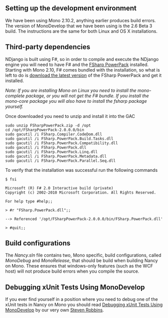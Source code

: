 ## Setting up the development environment
We have been using Mono 2.10.2, anything earlier produces build errors. The version of MonoDevelop that we have been using is the 2.6 Beta 3 build. The instructions are the same for both Linux and OS X installations.

## Third-party dependencies
NDjango is built using F#, so in order to compile and execute the NDjango engine you will need to have F# and the [FSharp PowerPack](http://fsharppowerpack.codeplex.com) installed. Starting with Mono 2.10, F# comes bundled with the installation, so what is left to do is [download the latest version](http://fsharppowerpack.codeplex.com/releases/view/45593#DownloadId=122711) of the FSharp PowerPack and get it installed.

_Note: If you are installing Mono on Linux you need to install the mono-complete package, or you will not get the F# bundle. If you install the mono-core package you will also have to install the fsharp package yourself._

Once downloaded you need to unzip and install it into the GAC

	sudo unzip FSharpPowerPack.zip -d /opt
	cd /opt/FSharpPowerPack-2.0.0.0/bin
	sudo gacutil /i FSharp.Compiler.CodeDom.dll
	sudo gacutil /i FSharp.PowerPack.Build.Tasks.dll
	sudo gacutil /i FSharp.PowerPack.Compatibility.dll
	sudo gacutil /i FSharp.PowerPack.dll
	sudo gacutil /i FSharp.PowerPack.Linq.dll
	sudo gacutil /i FSharp.PowerPack.Metadata.dll
	sudo gacutil /i FSharp.PowerPack.Parallel.Seq.dll

To verify that the installation was successful run the following commands

	$ fsi
	
	Microsoft (R) F# 2.0 Interactive build (private)
	Copyright (c) 2002-2010 Microsoft Corporation. All Rights Reserved.
	
	For help type #help;;
	
	> #r "FSharp.PowerPack.dll";;
	
	--> Referenced '/opt/FSharpPowerPack-2.0.0.0/bin/FSharp.PowerPack.dll'

    > #quit;;

## Build configurations
The _Nancy.sln_ file contains two, Mono specific, build configurations, called _MonoDebug_ and _MonoRelease_, that should be build when building Nancy on Mono. These ensures that windows-only features (such as the WCF host) will not produce build errors when you compile the source.

## Debugging xUnit Tests Using MonoDevelop
If you ever find yourself in a position where you need to debug one of the xUnit tests in Nancy on Mono you should read 
[Debugging xUnit Tests Using MonoDevelop](http://www.grumpydev.com/2011/06/30/debugging-xunit-tests-using-monodevelop) by our very own [Steven Robbins](http://twitter.com/#!/Grumpydev).